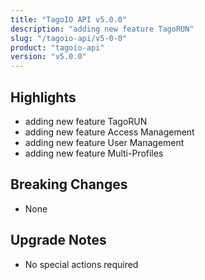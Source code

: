 ```yaml
---
title: "TagoIO API v5.0.0"
description: "adding new feature TagoRUN"
slug: "/tagoio-api/v5-0-0"
product: "tagoio-api"
version: "v5.0.0"
---
```


## Highlights

- adding new feature TagoRUN
- adding new feature Access Management
- adding new feature User Management
- adding new feature Multi-Profiles

## Breaking Changes

- None

## Upgrade Notes

- No special actions required
